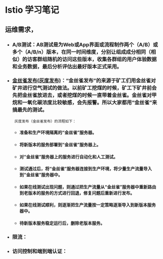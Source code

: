# Istio 学习笔记

## 运维需求，
 - ### A/B测试：AB测试是为Web或App界面或流程制作两个（A/B）或多个（A/B/n）版本，在同一时间维度，分别让组成成分相同（相似）的访客群组随机的访问这些版本，收集各群组的用户体验数据和业务数据，最后分析评估出最好版本正式采用。
 - ### [金丝雀发布(灰度发布)](https://blog.csdn.net/o4dc8ojo7zl6/article/details/78589497)：“金丝雀发布”的来源于矿工们用金丝雀对矿井进行空气测试的做法。以前矿工挖煤的时候，矿工下矿井前会先把金丝雀放进去，或者挖煤的时候一直带着金丝雀。金丝雀对甲烷和一氧化碳浓度比较敏感，会先报警。所以大家都用“金丝雀”来搞最先的测试。
       
        灰度发布（金丝雀发布）的流程如下：
        
 	-  #### 准备和生产环境隔离的“金丝雀”服务器。
 	- #### 将新版本的服务部署到“金丝雀”服务器上。
 	- #### 对“金丝雀”服务器上的服务进行自动化和人工测试。
 	- #### 测试通过后，将“金丝雀”服务器连接到生产环境，将少量生产流量导入到“金丝雀”服务器中。
 	- #### 如果在线测试出现问题，则通过把生产流量从“金丝雀”服务器中重新路由到老版本的服务的方式进行回退，修复问题后重新进行发布。
 	-  #### 如果在线测试顺利，则逐渐把生产流量按一定策略逐渐导入到新版本服务器中。
 	- #### 待新版本服务稳定运行后，删除老版本服务。
 	
 - ### 限流：
 - ### 访问控制和端到端认证：